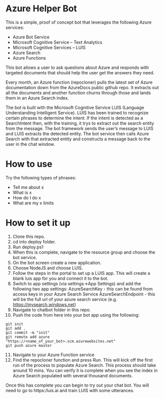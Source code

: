 # Azure Helper Bot

This is a simple, proof of concept bot that leverages the following Azure services:
*   Azure Bot Service
*   Microsoft Cognitive Service – Text Analytics
*   Microsoft Cognitive Services – LUIS
*   Azure Search
*   Azure Functions

This bot allows a user to ask questions about Azure and responds with targeted documents that should help the user get the answers they need. 

Every month, an Azure function (repocloner) pulls the latest set of Azure documentation down from the AzureDocs public github repo. It extracts out all the documents and another function churns through those and lands them in an Azure Search index.

The bot is built with the Microsoft Cognitive Service LUIS (Language Understanding Intelligent Service). LUIS has been trained to recognize certain phrases to determine the intent. If the intent is detected as a SearchIntent then, with the training, it trys to extract out the search entity from the message. The bot framework sends the user’s message to LUIS and LUIS extracts the detected entity. The bot service then calls Azure Search with that extracted entity and constructs a message back to the user in the chat window.

# How to use

Try the following types of phrases:

*   Tell me about x
*   What is x
*   How do I do x
*   What are my x limits

# How to set it up

1. Clone this repo.
2. cd into deploy folder.
3. Run deploy.ps1
4. When this is complete, navigate to the resource group and choose the bot service.
5. On the bot screen create a new application.
6. Choose NodeJS and choose LUIS.
7. Follow the steps in the portal to set up a LUIS app. This will create a blank luis app for you and connect it to the bot.
8. Switch to app settings (via settings->App Settings) and add the following two app settings:
    AzureSearchKey - this can be found from access keys in your Azure Search Service
    AzureSearchEndpoint - this will be the full url of your azure search service (e.g. https://mysearch.windows.net)
9. Navigate to chatbot folder in this repo.
10. Push the code from here into your bot app using the following:
```
git init
git add .
git commit -m "init"
git remote add azure "https://<name_of_your_bot>.scm.azurewebsites.net"
git push azure master
```
11. Navigate to your Azure Function service
12. Find the repocloner function and press Run. This will kick off the first run of the process to populate Azure Search. This process should take around 10 mins. You can verify it is complete when you see the index in Azure Search populated with several thousand documents.

Once this has complete you can begin to try out your chat bot. You will need to go to https:/luis.ai and train LUIS with some utterances.

